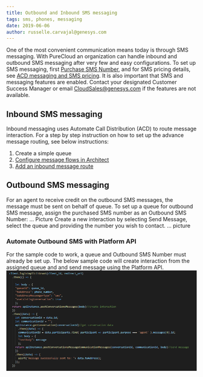 ```yaml
---
title: Outbound and Inbound SMS messaging
tags: sms, phones, messaging
date: 2019-06-06
author: russelle.carvajal@genesys.com
---
```


One of the most convenient communication means today is through SMS messaging. With PureCloud an organization can handle inbound and outbound SMS messaging after very few and easy configurations. To set up SMS messaging, first [Purchase SMS Number](https://help.mypurecloud.com/articles/purchase-sms-numbers/), and for SMS pricing details, see [ACD messaging and SMS pricing](https://help.mypurecloud.com/articles/acd-messaging-pricing/). It is also important that SMS and messaging features are enabled. Contact your designated Customer Success Manager or email CloudSales@genesys.com if the features are not available.

## Inbound SMS messaging
Inbound messaging uses Automate Call Distribution (ACD) to route message interaction. For a step by step instruction on how to set up the advance message routing, see below instructions:
1.	Create a simple queue 
2.	[Configure message flows in Architect](https://help.mypurecloud.com/?p=150191)
3.	[Add an inbound message route](https://help.mypurecloud.com/articles/add-inbound-message-route/)

## Outbound SMS messaging
For an agent to receive credit on the outbound SMS messages, the message must be sent on behalf of queue. To set up a queue for outbound SMS message, assign the purchased SMS number as an Outbound SMS Number:
… Picture
Create a new interaction by selecting Send Message, select the queue and providing the number you wish to contact.
… picture

### Automate Outbound SMS with Platform API
For the sample code to work, a queue and Outbound SMS Number must already be set up. The below sample code will create interaction from the assigned queue and and send message using the Platform API.
![Outbound SMS](outbound-sms.PNG)
